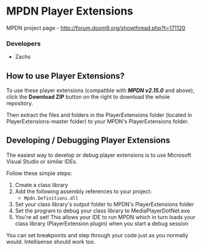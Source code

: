 MPDN Player Extensions
======================

MPDN project page - http://forum.doom9.org/showthread.php?t=171120

<H3>Developers</H3>
<ul>
<li>Zachs</li>
</ul>


How to use Player Extensions?
-----------------------------

To use these player extensions (compatible with ***MPDN v2.15.0*** and above), click the **Download ZIP** button on the right to download the whole repository.

Then extract the files and folders in the PlayerExtensions folder (located in PlayerExtensions-master folder) to your MPDN's PlayerExtensions folder.


Developing / Debugging Player Extensions
----------------------------------------

The easiest way to develop or debug player extensions is to use Microsoft Visual Studio or similar IDEs.

Follow these simple steps:<ol><li>Create a class library</li><li>Add the following assembly references to your project:<ul><li>`Mpdn.Definitions.dll`</li></li></ul></li><li>Set your class library's output folder to MPDN's PlayerExtensions folder</li><li>Set the program to debug your class library to MediaPlayerDotNet.exe</li><li>You're all set! This allows your IDE to run MPDN which in turn loads your class library (PlayerExtension plugin) when you start a debug session</li></ol>

You can set breakpoints and step through your code just as you normally would. Intellisense should work too.